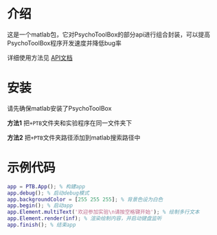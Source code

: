 # 介绍
这是一个matlab包，它对PsychoToolBox的部分api进行组合封装，可以提高PsychoToolBox程序开发速度并降低bug率

详细使用方法见 [API文档](./ "还没写")

# 安装
请先确保matlab安装了PsychoToolBox

**方法1** 把`+PTB`文件夹和实验程序在同一文件夹下

**方法2** 把`+PTB`文件夹路径添加到matlab搜索路径中

# 示例代码
```matlab
app = PTB.App(); % 构建app
app.debug(); % 启动debug模式
app.backgroundColor = [255 255 255]; % 背景色设为白色
app.begin(); % 启动app
app.Element.multiText('欢迎参加实验\n请按空格键开始'); % 绘制多行文本
app.Element.render(inf); % 渲染绘制内容，并启动键盘监听
app.finish(); % 结束app
```
